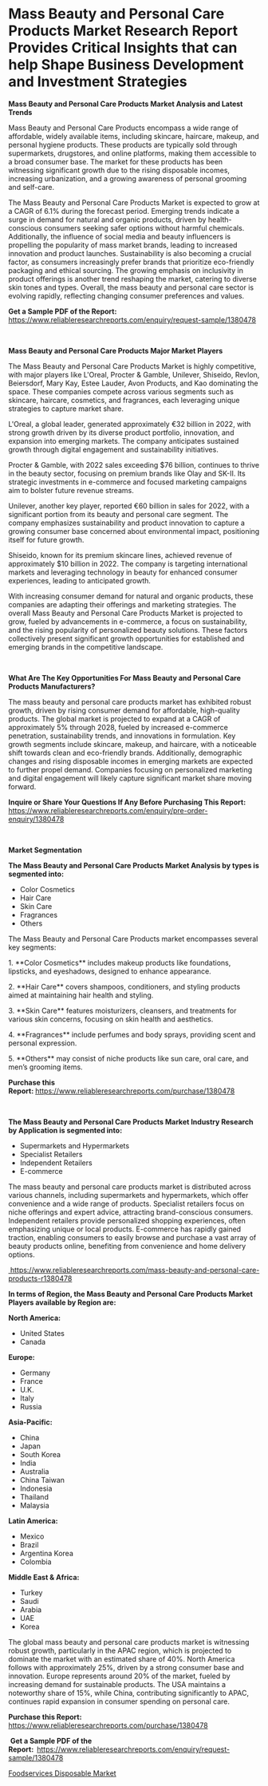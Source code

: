 <p><h1>Mass Beauty and Personal Care Products Market Research Report Provides Critical Insights that can help Shape Business Development and Investment Strategies</h1></p><p><strong>Mass Beauty and Personal Care Products Market Analysis and Latest Trends</strong></p>
<p><p>Mass Beauty and Personal Care Products encompass a wide range of affordable, widely available items, including skincare, haircare, makeup, and personal hygiene products. These products are typically sold through supermarkets, drugstores, and online platforms, making them accessible to a broad consumer base. The market for these products has been witnessing significant growth due to the rising disposable incomes, increasing urbanization, and a growing awareness of personal grooming and self-care.</p><p>The Mass Beauty and Personal Care Products Market is expected to grow at a CAGR of 6.1% during the forecast period. Emerging trends indicate a surge in demand for natural and organic products, driven by health-conscious consumers seeking safer options without harmful chemicals. Additionally, the influence of social media and beauty influencers is propelling the popularity of mass market brands, leading to increased innovation and product launches. Sustainability is also becoming a crucial factor, as consumers increasingly prefer brands that prioritize eco-friendly packaging and ethical sourcing. The growing emphasis on inclusivity in product offerings is another trend reshaping the market, catering to diverse skin tones and types. Overall, the mass beauty and personal care sector is evolving rapidly, reflecting changing consumer preferences and values.</p></p>
<p><strong>Get a Sample PDF of the Report:&nbsp;</strong> <a href="https://www.reliableresearchreports.com/enquiry/request-sample/1380478?utm_campaign=2245&utm_medium=2&utm_source=Github&utm_content=ia&utm_term=05042025&utm_id=mass-beauty-and-personal-care-products">https://www.reliableresearchreports.com/enquiry/request-sample/1380478</a></p>
<p>&nbsp;</p>
<p><strong>Mass Beauty and Personal Care Products Major Market Players</strong></p>
<p><p>The Mass Beauty and Personal Care Products Market is highly competitive, with major players like L'Oreal, Procter & Gamble, Unilever, Shiseido, Revlon, Beiersdorf, Mary Kay, Estee Lauder, Avon Products, and Kao dominating the space. These companies compete across various segments such as skincare, haircare, cosmetics, and fragrances, each leveraging unique strategies to capture market share.</p><p>L'Oreal, a global leader, generated approximately €32 billion in 2022, with strong growth driven by its diverse product portfolio, innovation, and expansion into emerging markets. The company anticipates sustained growth through digital engagement and sustainability initiatives.</p><p>Procter & Gamble, with 2022 sales exceeding $76 billion, continues to thrive in the beauty sector, focusing on premium brands like Olay and SK-II. Its strategic investments in e-commerce and focused marketing campaigns aim to bolster future revenue streams.</p><p>Unilever, another key player, reported €60 billion in sales for 2022, with a significant portion from its beauty and personal care segment. The company emphasizes sustainability and product innovation to capture a growing consumer base concerned about environmental impact, positioning itself for future growth.</p><p>Shiseido, known for its premium skincare lines, achieved revenue of approximately $10 billion in 2022. The company is targeting international markets and leveraging technology in beauty for enhanced consumer experiences, leading to anticipated growth.</p><p>With increasing consumer demand for natural and organic products, these companies are adapting their offerings and marketing strategies. The overall Mass Beauty and Personal Care Products Market is projected to grow, fueled by advancements in e-commerce, a focus on sustainability, and the rising popularity of personalized beauty solutions. These factors collectively present significant growth opportunities for established and emerging brands in the competitive landscape.</p></p>
<p>&nbsp;</p>
<p><strong>What Are The Key Opportunities For Mass Beauty and Personal Care Products Manufacturers?</strong></p>
<p><p>The mass beauty and personal care products market has exhibited robust growth, driven by rising consumer demand for affordable, high-quality products. The global market is projected to expand at a CAGR of approximately 5% through 2028, fueled by increased e-commerce penetration, sustainability trends, and innovations in formulation. Key growth segments include skincare, makeup, and haircare, with a noticeable shift towards clean and eco-friendly brands. Additionally, demographic changes and rising disposable incomes in emerging markets are expected to further propel demand. Companies focusing on personalized marketing and digital engagement will likely capture significant market share moving forward.</p></p>
<p><strong>Inquire or Share Your Questions If Any Before Purchasing This Report:</strong> <a href="https://www.reliableresearchreports.com/enquiry/pre-order-enquiry/1380478?utm_campaign=2245&utm_medium=2&utm_source=Github&utm_content=ia&utm_term=05042025&utm_id=mass-beauty-and-personal-care-products">https://www.reliableresearchreports.com/enquiry/pre-order-enquiry/1380478</a></p>
<p>&nbsp;</p>
<p><strong>Market Segmentation</strong></p>
<p><strong>The Mass Beauty and Personal Care Products Market Analysis by types is segmented into:</strong></p>
<p><ul><li>Color Cosmetics</li><li>Hair Care</li><li>Skin Care</li><li>Fragrances</li><li>Others</li></ul></p>
<p><p>The Mass Beauty and Personal Care Products market encompasses several key segments: </p><p>1. **Color Cosmetics** includes makeup products like foundations, lipsticks, and eyeshadows, designed to enhance appearance. </p><p>2. **Hair Care** covers shampoos, conditioners, and styling products aimed at maintaining hair health and styling.</p><p>3. **Skin Care** features moisturizers, cleansers, and treatments for various skin concerns, focusing on skin health and aesthetics.</p><p>4. **Fragrances** include perfumes and body sprays, providing scent and personal expression.</p><p>5. **Others** may consist of niche products like sun care, oral care, and men’s grooming items.</p></p>
<p><strong>Purchase this Report:&nbsp;</strong><a href="https://www.reliableresearchreports.com/purchase/1380478?utm_campaign=2245&utm_medium=2&utm_source=Github&utm_content=ia&utm_term=05042025&utm_id=mass-beauty-and-personal-care-products">https://www.reliableresearchreports.com/purchase/1380478</a></p>
<p>&nbsp;</p>
<p><strong>The Mass Beauty and Personal Care Products Market Industry Research by Application is segmented into:</strong></p>
<p><ul><li>Supermarkets and Hypermarkets</li><li>Specialist Retailers</li><li>Independent Retailers</li><li>E-commerce</li></ul></p>
<p><p>The mass beauty and personal care products market is distributed across various channels, including supermarkets and hypermarkets, which offer convenience and a wide range of products. Specialist retailers focus on niche offerings and expert advice, attracting brand-conscious consumers. Independent retailers provide personalized shopping experiences, often emphasizing unique or local products. E-commerce has rapidly gained traction, enabling consumers to easily browse and purchase a vast array of beauty products online, benefiting from convenience and home delivery options.</p></p>
<p><a href="https://www.reliableresearchreports.com/mass-beauty-and-personal-care-products-r1380478?utm_campaign=2245&utm_medium=2&utm_source=Github&utm_content=ia&utm_term=05042025&utm_id=mass-beauty-and-personal-care-products">&nbsp;https://www.reliableresearchreports.com/mass-beauty-and-personal-care-products-r1380478</a></p>
<p><strong>In terms of Region, the Mass Beauty and Personal Care Products Market Players available by Region are:</strong></p>
<p>
    <p> <strong> North America: </strong>
        <ul>
            <li>United States</li>
            <li>Canada</li>
        </ul>
        </p> 
    <p> <strong> Europe: </strong>
        <ul>
            <li>Germany</li>
            <li>France</li>
            <li>U.K.</li>
            <li>Italy</li>
            <li>Russia</li>
        </ul>
        </p> 
    <p> <strong> Asia-Pacific: </strong>
        <ul>
            <li>China</li>
            <li>Japan</li>
            <li>South Korea</li>
            <li>India</li>
            <li>Australia</li>
            <li>China Taiwan</li>
            <li>Indonesia</li>
            <li>Thailand</li>
            <li>Malaysia</li>
        </ul>
        </p> 
    <p> <strong> Latin America: </strong>
        <ul>
            <li>Mexico</li>
            <li>Brazil</li>
            <li>Argentina Korea</li>
            <li>Colombia</li>
        </ul>
        </p> 
    <p> <strong> Middle East & Africa: </strong>
        <ul>
            <li>Turkey</li>
            <li>Saudi</li>
            <li>Arabia</li>
            <li>UAE</li>
            <li>Korea</li>
        </ul>
    </p>
    </p>
<p><p>The global mass beauty and personal care products market is witnessing robust growth, particularly in the APAC region, which is projected to dominate the market with an estimated share of 40%. North America follows with approximately 25%, driven by a strong consumer base and innovation. Europe represents around 20% of the market, fueled by increasing demand for sustainable products. The USA maintains a noteworthy share of 15%, while China, contributing significantly to APAC, continues rapid expansion in consumer spending on personal care.</p></p>
<p><strong>Purchase this Report: </strong><a href="https://www.reliableresearchreports.com/purchase/1380478?utm_campaign=2245&utm_medium=2&utm_source=Github&utm_content=ia&utm_term=05042025&utm_id=mass-beauty-and-personal-care-products">https://www.reliableresearchreports.com/purchase/1380478</a></p>
<p>&nbsp;<strong>Get a Sample PDF of the Report:&nbsp;&nbsp;</strong><a href="https://www.reliableresearchreports.com/enquiry/request-sample/1380478?utm_campaign=2245&utm_medium=2&utm_source=Github&utm_content=ia&utm_term=05042025&utm_id=mass-beauty-and-personal-care-products">https://www.reliableresearchreports.com/enquiry/request-sample/1380478</a></p>
<p><strong></strong></p>
<p><p><a href="https://github.com/lehumiston1971679/Market-Research-Report-List-1/blob/main/foodservices-disposable-market.md?utm_campaign=2245&utm_medium=2&utm_source=Github&utm_content=ia&utm_term=05042025&utm_id=mass-beauty-and-personal-care-products">Foodservices Disposable Market</a></p></p>